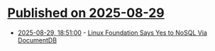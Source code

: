 # [Published on 2025-08-29](index.md)

* [2025-08-29, 18:51:00](https://soylentnews.org/article.pl?sid=25/08/28/1853258&from=rss) - [Linux Foundation Says Yes to NoSQL Via DocumentDB](https://soylentnews.org/article.pl?sid=25/08/28/1853258&from=rss)
